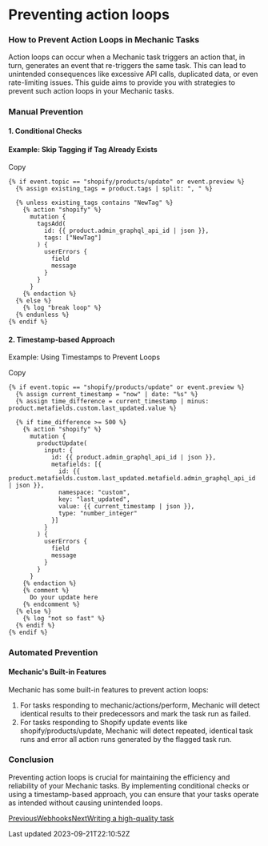 # Preventing action loops

### How to Prevent Action Loops in Mechanic Tasks

Action loops can occur when a Mechanic task triggers an action that, in turn, generates an event that re-triggers the same task. This can lead to unintended consequences like excessive API calls, duplicated data, or even rate-limiting issues. This guide aims to provide you with strategies to prevent such action loops in your Mechanic tasks.

### Manual Prevention

#### 1. Conditional Checks

#### Example: Skip Tagging if Tag Already Exists

Copy

    {% if event.topic == "shopify/products/update" or event.preview %}
      {% assign existing_tags = product.tags | split: ", " %}
      
      {% unless existing_tags contains "NewTag" %}
        {% action "shopify" %}
          mutation {
            tagsAdd(
              id: {{ product.admin_graphql_api_id | json }},
              tags: ["NewTag"]
            ) {
              userErrors {
                field
                message
              }
            }
          }
        {% endaction %}
      {% else %}
        {% log "break loop" %}
      {% endunless %}
    {% endif %}

#### 2. Timestamp-based Approach

Example: Using Timestamps to Prevent Loops

Copy

    {% if event.topic == "shopify/products/update" or event.preview %}
      {% assign current_timestamp = "now" | date: "%s" %}
      {% assign time_difference = current_timestamp | minus: product.metafields.custom.last_updated.value %}
      
      {% if time_difference >= 500 %}
        {% action "shopify" %}
          mutation {
            productUpdate(
              input: {
                id: {{ product.admin_graphql_api_id | json }},
                metafields: [{
                  id: {{ product.metafields.custom.last_updated.metafield.admin_graphql_api_id | json }},
                  namespace: "custom",
                  key: "last_updated",
                  value: {{ current_timestamp | json }},
                  type: "number_integer"
                }]
              }
            ) {
              userErrors {
                field
                message
              }
            }
          }
        {% endaction %}
        {% comment %}
          Do your update here
        {% endcomment %}
      {% else %}
        {% log "not so fast" %}
      {% endif %}
    {% endif %}

### Automated Prevention

#### Mechanic's Built-in Features

Mechanic has some built-in features to prevent action loops:

1. For tasks responding to mechanic/actions/perform, Mechanic will detect identical results to their predecessors and mark the task run as failed.
2. For tasks responding to Shopify update events like shopify/products/update, Mechanic will detect repeated, identical task runs and error all action runs generated by the flagged task run.

### Conclusion

Preventing action loops is crucial for maintaining the efficiency and reliability of your Mechanic tasks. By implementing conditional checks or using a timestamp-based approach, you can ensure that your tasks operate as intended without causing unintended loops.

[PreviousWebhooks](/platform/webhooks)[NextWriting a high-quality task](/techniques/writing-a-high-quality-task)

Last updated 2023-09-21T22:10:52Z